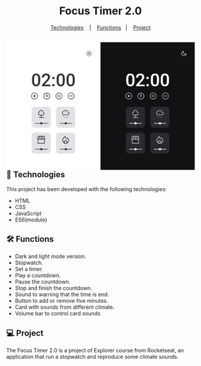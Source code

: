 <h1 align="center"> Focus Timer 2.0</h1>

<p align="center">
  <a href="#-technologies">Technologies</a>
  &nbsp;&nbsp;&nbsp;|&nbsp;&nbsp;&nbsp;
  <a href="#-functions">Functions</a>&nbsp;&nbsp;&nbsp;|&nbsp;&nbsp;&nbsp;
  <a href="#-project">Project</a>
</p>

<br>

<div>
  <img align="left" alt="Focus Timer 2.0" src=".github/preview-light.png" width="50%">
  <img align="right" alt="Focus Timer 2.0" src=".github/preview-dark.png" width="50%">
</div>

<br>

## 🚀 Technologies

This project has been developed with the following technologies:

- HTML
- CSS
- JavaScript
- ES6(module)

## 🛠️ Functions

- Dark and light mode version.
- Stopwatch.
- Set a timer.
- Play a countdown.
- Pause the countdown.
- Stop and finish the countdown.
- Sound to warning that the time is end.
- Button to add or remove five minutes.
- Card with sounds from different climate.
- Volume bar to control card sounds

## 💻 Project

The Focus Timer 2.0 is a project of Explorer course from Rocketseat, an application that run a stopwatch and reproduce some climate sounds.
